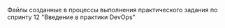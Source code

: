 Файлы созданные в процессы выполнения практического задания по спринту 12 "Введение в практики DevOps"